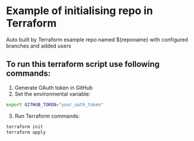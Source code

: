 # Example of initialising repo in Terraform
Auto built by Terraform example repo named ${reponame} with configured branches and added users
## To run this terraform script use following commands:
1. Generate OAuth token in GitHub
2. Set the environmental variable:
```bash
export GITHUB_TOKEN="your_oath_token"
```
3. Run Terraform commands:
```bash
terraform init
terraform apply
```